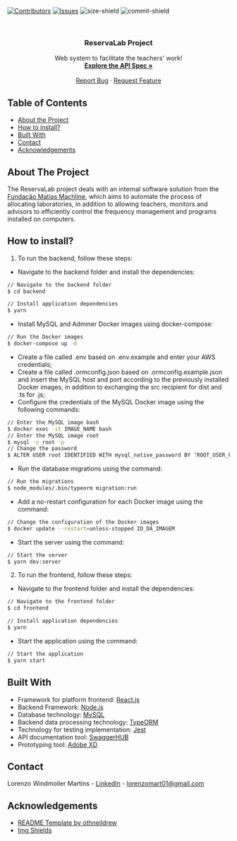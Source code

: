 [![Contributors][contributors-shield]][contributors-url]
[![Issues][issues-shield]][issues-url]
![size-shield]
![commit-shield]

<br />
<p align="center">
  <h3 align="center">ReservaLab Project</h3>

  <p align="center">
    Web system to facilitate the teachers' work!
    <br />
    <a href="https://app.swaggerhub.com/apis/lorenzomart/ReservaLab/1.0.0"><strong>Explore the API Spec »</strong></a>
    <br />
    <br />
    <a href="https://github.com/lorenzowind/ReservaLab/issues/new">Report Bug</a>
    ·
    <a href="https://github.com/lorenzowind/ReservaLab/issues/new">Request Feature</a>
  </p>
</p>

## Table of Contents
* [About the Project](#about-the-project)
* [How to install?](#how-to-install)
* [Built With](#built-with)
* [Contact](#contact)
* [Acknowledgements](#acknowledgements)

## About The Project
The ReservaLab project deals with an internal software solution from the [Fundação Matias Machline](https://www.fundacaomatiasmachline.org.br/), which aims to automate the process of allocating laboratories, in addition to allowing teachers, monitors and advisors to efficiently control the frequency management and programs installed on computers.

## How to install?
1. To run the backend, follow these steps:
- Navigate to the backend folder and install the dependencies:
```bash
// Navigate to the backend folder
$ cd backend

// Install application dependencies
$ yarn
```
- Install MySQL and Adminer Docker images using docker-compose:
```bash
// Run the Docker images
$ docker-compose up -d
```
- Create a file called .env based on .env.example and enter your AWS credentials;
- Create a file called .ormconfig.json based on .ormconfig.example.json and insert the MySQL host and port according to the previously installed Docker images, in addition to exchanging the src recipient for dist and .ts for .js;
- Configure the credentials of the MySQL Docker image using the following commands:
```bash
// Enter the MySQL image bash
$ docker exec -it IMAGE_NAME bash
// Enter the MySQL image root
$ mysql -u root -p
// Change the password
$ ALTER USER root IDENTIFIED WITH mysql_native_password BY ‘ROOT_USER_PASSWORD’;
```
- Run the database migrations using the command:
```bash
// Run the migrations
$ node_modules/.bin/typeorm migration:run
```
- Add a no-restart configuration for each Docker image using the command:
```bash
// Change the configuration of the Docker images
$ docker update --restart=unless-stopped ID_DA_IMAGEM
```
- Start the server using the command:
```bash
// Start the server
$ yarn dev:server
```
2. To run the frontend, follow these steps:
- Navigate to the frontend folder and install the dependencies:
```bash
// Navigate to the frontend folder
$ cd frontend

// Install application dependencies
$ yarn
```
- Start the application using the command:
```bash
// Start the application
$ yarn start
```

## Built With
* Framework for platform frontend: [React.js](https://reactjs.org/)
* Backend Framework: [Node.js](https://nodejs.org)
* Database technology: [MySQL](https://www.mysql.com/)
* Backend data processing technology: [TypeORM](https://typeorm.io)
* Technology for testing implementation: [Jest](https://jestjs.io/)
* API documentation tool: [SwaggerHUB](https://swagger.io/tools/swaggerhub/)
* Prototyping tool: [Adobe XD](https://www.adobe.com/br/products/xd/features.html)

## Contact
Lorenzo Windmoller Martins - [LinkedIn](https://www.linkedin.com/in/lorenzo-windmoller-martins/) - lorenzomart01@gmail.com

## Acknowledgements
* [README Template by othneildrew](https://github.com/othneildrew/Best-README-Template)
* [Img Shields](https://shields.io)

[contributors-shield]: https://img.shields.io/github/contributors/lorenzowind/ReservaLab?style=flat-square
[contributors-url]: https://github.com/lorenzowind/ReservaLab/graphs/contributors

[issues-shield]: https://img.shields.io/github/issues/lorenzowind/ReservaLab?style=flat-square
[issues-url]: https://github.com/lorenzowind/ReservaLab/issues

[size-shield]: https://img.shields.io/github/repo-size/lorenzowind/ReservaLab?style=flat-square

[commit-shield]: https://img.shields.io/github/last-commit/lorenzowind/ReservaLab?style=flat-square